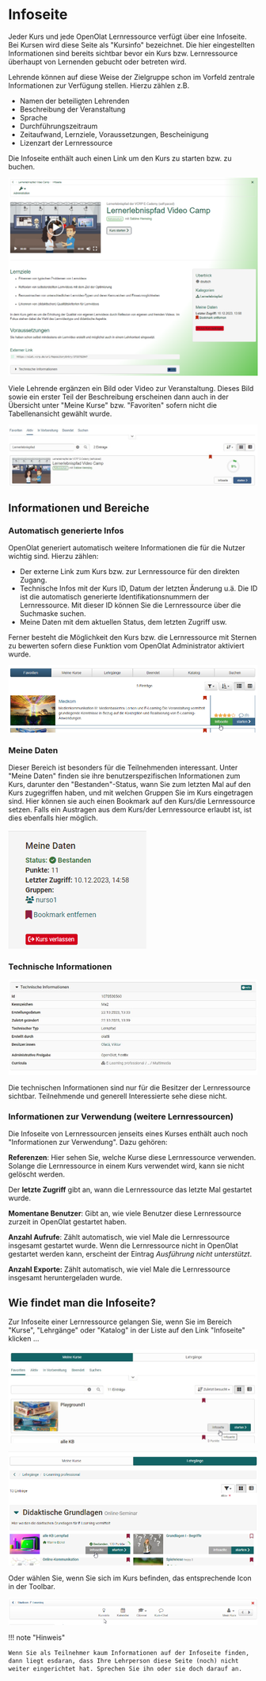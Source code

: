 # Infoseite

Jeder Kurs und jede OpenOlat Lernressource verfügt über eine Infoseite. Bei
Kursen wird diese Seite als "Kursinfo" bezeichnet. Die hier eingestellten
Informationen sind bereits sichtbar bevor ein Kurs bzw. Lernressource
überhaupt von Lernenden gebucht oder betreten wird.  

Lehrende können auf diese Weise der Zielgruppe schon im Vorfeld zentrale
Informationen zur Verfügung stellen. Hierzu zählen z.B.

* Namen der beteiligten Lehrenden
* Beschreibung der Veranstaltung
* Sprache
* Durchführungszeitraum
* Zeitaufwand, Lernziele, Voraussetzungen, Bescheinigung
* Lizenzart der Lernressource

Die Infoseite enthält auch einen Link um den Kurs zu starten bzw. zu buchen. 

![Beispiel für die Infoseite](assets/Infoseite_Beispiel.png)

Viele Lehrende ergänzen ein Bild oder Video zur Veranstaltung. Dieses Bild
sowie ein erster Teil der Beschreibung erscheinen dann auch in der Übersicht
unter "Meine Kurse" bzw. "Favoriten" sofern nicht die Tabellenansicht gewählt wurde.

![Infoseite in Kursübersicht](assets/Infoseite_Kurse.jpg)


## Informationen und Bereiche

### Automatisch generierte Infos 

OpenOlat generiert automatisch weitere Informationen die für die Nutzer wichtig sind. Hierzu zählen:

* Der externe Link zum Kurs bzw. zur Lernressource für den direkten Zugang. 
* Technische Infos mit der Kurs ID, Datum der letzten Änderung u.ä. Die ID ist die automatisch generierte Identifikationsnummern der Lernressource. Mit dieser ID können Sie die Lernressource über die Suchmaske suchen.
* Meine Daten mit dem aktuellen Status, dem letzten Zugriff usw.

Ferner besteht die Möglichkeit den Kurs bzw. die Lernressource mit Sternen zu bewerten sofern diese Funktion vom OpenOlat Administrator aktiviert wurde.

![Infoseite mit Sternchen Bewertung](assets/Infoseite_Link.png)

### Meine Daten

Dieser Bereich ist besonders für die Teilnehmenden interessant. Unter "Meine Daten" finden sie ihre benutzerspezifischen Informationen zum Kurs, darunter den "Bestanden"-Status, wann Sie zum letzten Mal auf den Kurs zugegriffen haben, und mit welchen Gruppen Sie im Kurs eingetragen sind. Hier können sie auch einen Bookmark auf den Kurs/die Lernressource setzen. Falls ein Austragen aus dem Kurs/der Lernressource erlaubt ist, ist dies ebenfalls hier möglich. 

![Meine Daten ](assets/Meine_Daten_182.png)

### Technische Informationen

![Technische Infos](assets/Technische_infos18.jpg)

Die technischen Informationen sind nur für die Besitzer der Lernressource sichtbar. Teilnehmende und generell Interessierte sehe diese nicht. 

### Informationen zur Verwendung (weitere Lernressourcen)

Die Infoseite von Lernressourcen jenseits eines Kurses enthält auch noch "Informationen zur Verwendung". Dazu gehören: 

 **Referenzen**: Hier sehen Sie, welche Kurse diese Lernressource verwenden. Solange die Lernressource in einem Kurs verwendet wird, kann sie nicht gelöscht werden.

Der **letzte Zugriff** gibt an, wann die Lernressource das letzte Mal gestartet wurde.

 **Momentane Benutzer**: Gibt an, wie viele Benutzer diese Lernressource zurzeit in OpenOlat gestartet haben.

 **Anzahl Aufrufe**: Zählt automatisch, wie viel Male die Lernressource insgesamt gestartet wurde. Wenn die Lernressource nicht in OpenOlat gestartet werden kann, erscheint der Eintrag _Ausführung nicht unterstützt_.

 **Anzahl Exporte:** Zählt automatisch, wie viel Male die Lernressource insgesamt heruntergeladen wurde.



## Wie findet man die Infoseite?

Zur Infoseite einer Lernressource gelangen Sie, wenn Sie im Bereich "Kurse", "Lehrgänge"
oder "Katalog" in der Liste auf den Link "Infoseite" klicken ...

![Infoseiten Link unter Meine Kurse](assets/Infoseite_Link_Kurse.jpg)

![Infoseiten Link unter Lehrgänge](assets/Infos-Link_Lehrgaenge.png)

Oder wählen Sie, wenn Sie sich im Kurs befinden, das entsprechende Icon in der Toolbar. 

![Infoseiten Link Toolbar](assets/Toolbar_Kursinfo.png)

!!! note "Hinweis"

    Wenn Sie als Teilnehmer kaum Informationen auf der Infoseite finden, dann liegt esdaran, dass Ihre Lehrperson diese Seite (noch) nicht weiter eingerichtet hat. Sprechen Sie ihn oder sie doch darauf an. 
